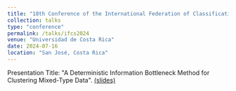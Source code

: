 ```yaml
---
title: "18th Conference of the International Federation of Classification Societies (IFCS 2024)"
collection: talks
type: "conference"
permalink: /talks/ifcs2024
venue: "Universidad de Costa Rica"
date: 2024-07-16
location: "San José, Costa Rica"
---
```


Presentation Title: "A Deterministic Information Bottleneck Method for Clustering Mixed-Type Data". [(slides)](https://drive.google.com/file/d/169A6donyErDGpdvdnjiJ3extQCyczuuI/view?usp=sharing)